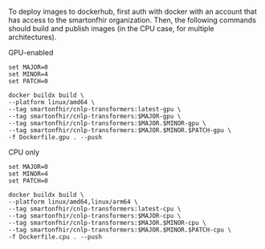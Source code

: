 To deploy images to dockerhub, first auth with docker with an account that
has access to the smartonfhir organization. Then, the following commands
should build and publish images (in the CPU case, for multiple architectures).


GPU-enabled
```
set MAJOR=0
set MINOR=4
set PATCH=0

docker buildx build \
--platform linux/amd64 \
--tag smartonfhir/cnlp-transformers:latest-gpu \
--tag smartonfhir/cnlp-transformers:$MAJOR-gpu \
--tag smartonfhir/cnlp-transformers:$MAJOR.$MINOR-gpu \
--tag smartonfhir/cnlp-transformers:$MAJOR.$MINOR.$PATCH-gpu \
-f Dockerfile.gpu . --push

```

CPU only
```
set MAJOR=0
set MINOR=4
set PATCH=0

docker buildx build \
--platform linux/amd64,linux/arm64 \
--tag smartonfhir/cnlp-transformers:latest-cpu \
--tag smartonfhir/cnlp-transformers:$MAJOR-cpu \
--tag smartonfhir/cnlp-transformers:$MAJOR.$MINOR-cpu \
--tag smartonfhir/cnlp-transformers:$MAJOR.$MINOR.$PATCH-cpu \
-f Dockerfile.cpu . --push

```